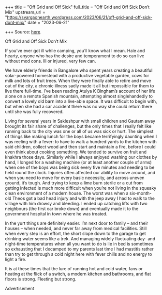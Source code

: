 +++
title = "Off Grid and Off Sick"
full_title = "Off Grid and Off Sick Don’t Mix"
upstream_url = "https://svargaonearth.wordpress.com/2023/06/21/off-grid-and-off-sick-dont-mix/"
date = "2023-06-21"

+++
Source: [here](https://svargaonearth.wordpress.com/2023/06/21/off-grid-and-off-sick-dont-mix/).

Off Grid and Off Sick Don’t Mix

If you’ve ever got ill while camping, you’ll know what I mean. Hale and hearty, anyone who has the desire and temperament to do so can live without mod cons. Ill or injured, very few can.

We have elderly friends in Bangalore who spent years creating a beautiful solar-powered homestead with a productive vegetable garden, cows for milk and lots of fruit trees. When they were finally able to retire and move out of the city, a chronic illness sadly made it all but impossible for them to live there full-time. I’ve been reading Atulya K Bingham’s account of her life alone on a remote Spanish mountain, attempting almost singlehandedly to convert a lovely old barn into a live-able space. It was difficult to begin with, but when she had a car accident there was no way she could return there until she was fully recovered. 

Living for several years in Sakleshpur with small children and Gautam away brought its fair share of challenges, but the only times that I really felt like running back to the city was one or all of us was sick or hurt. The simplest of things like making lunch for the boys became terrifyingly daunting when I was reeling with a fever: to have to walk a hundred yards to the kitchen with said children, collect wood and then start and maintain a fire, before I could even think about cooking something. We tended to survive on fruit and khakhra those days.
Similarly while I always enjoyed washing our clothes by hand, I longed for a washing machine (or at least another couple of arms) when one of the boys was being sick every five minutes and needing to be held round the clock. Injuries often affected our ability to move around, and when you need to move for every basic necessity, and across uneven ground, it’s tough. And trying to keep a lime burn sterile or a cut from getting infected is much more difficult when you’re not living in the squeaky clean environment of a modern house. The worst was when a six-month-old Theos got a bad head injury and with the jeep away I had to walk to the village with him drowsy and bleeding. I ended up catching lifts with two neighbours (the first car broke down) and eventually made it to the government hospital in town where he was treated. 

In the yurt things are definitely easier. I’m next door to family – and their houses – when needed, and never far away from medical facilities.
Still when every step is an effort, the short slope down to the garage to get drinking water seems like a trek. And managing widely fluctuating day- and night-time temperatures when all you want to do is lie in bed is sometimes so exhausting that I decamped to my parents last time I had mastitis rather than try to get through a cold night here with fever chills and no energy to light a fire.

It is at these times that the lure of running hot and cold water, fans or heating at the flick of a switch, a modern kitchen and bathrooms, and flat floors is strong. Fleeting but strong.

Advertisement
